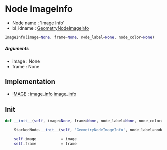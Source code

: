 # Node ImageInfo

- Node name : 'Image Info'
- bl_idname : [GeometryNodeImageInfo](https://docs.blender.org/api/current/bpy.types.GeometryNodeImageInfo.html)


``` python
ImageInfo(image=None, frame=None, node_label=None, node_color=None)
```
##### Arguments

- image : None
- frame : None

## Implementation

- [IMAGE](/docs/GeoNodes/IMAGE.md) : [image_info](/docs/GeoNodes/socket_IMAGE.md#image_info) [image_info](/docs/GeoNodes/socket_IMAGE.md#image_info)

## Init

``` python
def __init__(self, image=None, frame=None, node_label=None, node_color=None):

    StackedNode.__init__(self, 'GeometryNodeImageInfo', node_label=node_label, node_color=node_color)

    self.image           = image
    self.frame           = frame
```
